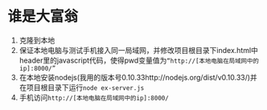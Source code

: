 # 谁是大富翁
1. 克隆到本地
2. 保证本地电脑与测试手机接入同一局域网，并修改项目根目录下index.html中header里的javascript代码，使得pwd变量值为`“http://[本地电脑在局域网中的ip]:8000/”`
3. 在本地安装nodejs(我用的版本号0.10.33http://nodejs.org/dist/v0.10.33/)并在项目根目录下运行`node ex-server.js`
4. 手机访问`http://[本地电脑在局域网中的ip]:8000/`
